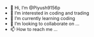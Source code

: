- 👋 Hi, I’m @Piyush9156p
- 👀 I’m interested in coding and trading
- 🌱 I’m currently learning coding
- 💞️ I’m looking to collaborate on ...
- 📫 How to reach me ...

<!---
Piyush9156p/Piyush9156p is a ✨ special ✨ repository because its `README.md` (this file) appears on your GitHub profile.
You can click the Preview link to take a look at your changes.
--->
